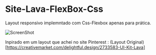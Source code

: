 # Site-Lava-FlexBox-Css
Layout responsivo implemntado com Css-Flexbox apenas para prática. 
 
![ScreenShot](https://github.com/sankassio99/Site-Lava-FlexBox-Css/blob/master/Screenshot.png)


Inpirado em um layout que achei no site Pinterest : (Layout Original)[https://creativemarket.com/delightful.design/2733583-UI-Kit-Lava]
